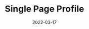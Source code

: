 ---
slug: 'single-page-profile'
title: 'Single Page Profile'
date: '2022-03-17'
developer: 'Rahul Mahato'
developer_avatar: ''
designer: 'Vijay Verma'
link_to_img: 'https://cdn.dribbble.com/users/914722/screenshots/10075000/media/f800a9d7b8c52f118962b61c4ac2dbde.png?compress=1&resize=600x450'
category: 'portfolio'
---